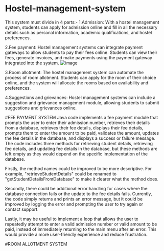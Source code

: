 # Hostel-management-system
This system must divide in 4 parts:-
1.Admission: With a hostel management system, students can apply for admission online and fill in all the necessary details such as personal information, academic qualifications, and hostel preferences.

2.Fee payment: Hostel management systems can integrate payment gateways to allow students to pay their fees online. Students can view their fees, generate invoices, and make payments using the payment gateway integrated into the system.
![image](https://user-images.githubusercontent.com/112379141/235175241-b56bc8e9-9a68-4548-9617-bbcfb4327d49.png)

3.Room allotment: The hostel management system can automate the process of room allotment. Students can apply for the room of their choice online, and the system will allocate the rooms based on availability and preferences.

4.Suggestions and grievances: Hostel management systems can include a suggestion and grievance management module, allowing students to submit suggestions and grievances online.

#FEE PAYMENT SYSTEM 
 Java code implements a fee payment module that prompts the user to enter their admission number, retrieves their details from a database, retrieves their fee details, displays their fee details, prompts them to enter the amount to be paid, validates the amount, updates the fee details in the database, and displays a success or failure message. The code includes three methods for retrieving student details, retrieving fee details, and updating fee details in the database, but these methods are left empty as they would depend on the specific implementation of the database.
 
 
 Firstly, the method names could be improved to be more descriptive. For example, "retrieveStudentDetails" could be renamed to "getStudentDetailsFromDatabase" to make it clearer what the method does.

Secondly, there could be additional error handling for cases where the database connection fails or the update to the fee details fails. Currently, the code simply returns and prints an error message, but it could be improved by logging the error and prompting the user to try again or contact support.

Lastly, it may be useful to implement a loop that allows the user to repeatedly attempt to enter a valid admission number or valid amount to be paid, instead of immediately returning to the main menu after an error. This would provide a more user-friendly experience and reduce frustration.


#ROOM ALLOTMENT SYSTEM

